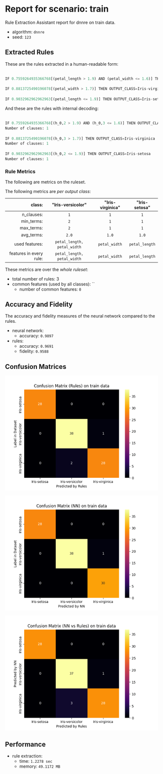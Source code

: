 
# Report for scenario: train

Rule Extraction Assistant report for dnnre on train data.

- algorithm: `dnnre`
- seed: `123`

## Extracted Rules

These are the rules extracted in a human-readable form:
```python

IF 0.7559264935366768[(petal_length > 1.9) AND (petal_width <= 1.6)] THEN OUTPUT_CLASS=Iris-versicolor

IF 0.8813725490196078[(petal_width > 1.7)] THEN OUTPUT_CLASS=Iris-virginica

IF 0.9032962962962963[(petal_length <= 1.9)] THEN OUTPUT_CLASS=Iris-setosa

```

And these are the rules with internal decoding:
```python

IF 0.7559264935366768[(h_0,2 > 1.9) AND (h_0,3 <= 1.6)] THEN OUTPUT_CLASS=Iris-versicolor
Number of clauses: 1

IF 0.8813725490196078[(h_0,3 > 1.7)] THEN OUTPUT_CLASS=Iris-virginica
Number of clauses: 1

IF 0.9032962962962963[(h_0,2 <= 1.9)] THEN OUTPUT_CLASS=Iris-setosa
Number of clauses: 1

```



### Rule Metrics

The following are metrics on the ruleset.



The following metrics are *per output class*:

|class:                  |                "Iris-versicolor"       |                "Iris-virginica"       |                "Iris-setosa"       |
|-----------------------:|:--------------------------------:|:--------------------------------:|:--------------------------------:|
|n_clauses:              |       `1`   |       `1`   |       `1`   |
|min_terms:              |             `2` |             `1` |             `1` |
|max_terms:              |             `2` |             `1` |             `1` |
|avg_terms:              |     `2.0` |     `1.0` |     `1.0` |
|used features:          |        `petal_length, petal_width`        |        `petal_width`        |        `petal_length`        |
|features in every rule: | `petal_length, petal_width`        | `petal_width`        | `petal_length`        |

These metrics are over the *whole ruleset*:

- total number of rules: 3
- common features (used by all classes): ``
  - number of common features: `0`

## Accuracy and Fidelity

The accuracy and fidelity measures of the neural network compared to the rules.

- neural network:
  - accuracy: `0.9897`
- rules:
  - accuracy: `0.9691`
  - fidelity: `0.9588`

## Confusion Matrices

![ Rules Confusion Matrix](confusion_matrices/confusion_matrix_rules_on_train_data.png)

![ NN Confusion Matrix](confusion_matrices/confusion_matrix_nn_on_train_data.png)

![ NN to Rules Confusion Matrix](confusion_matrices/confusion_matrix_nn_vs_rules_on_train_data.png)

## Performance

- rule extraction:
    - time: `1.2278 sec`
    - memory: `49.1172 MB`
